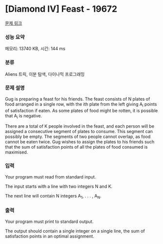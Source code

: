 # [Diamond IV] Feast - 19672 

[문제 링크](https://www.acmicpc.net/problem/19672) 

### 성능 요약

메모리: 13740 KB, 시간: 144 ms

### 분류

Aliens 트릭, 이분 탐색, 다이나믹 프로그래밍

### 문제 설명

<p>Gug is preparing a feast for his friends. The feast consists of N plates of food arranged in a single row, with the ith plate from the left giving A<sub>i</sub> points of satisfaction if eaten. As some plates of food might be rotten, it is possible that A<sub>i</sub> is negative.</p>

<p>There are a total of K people involved in the feast, and each person will be assigned a consecutive segment of plates to consume. This segment can possibly be empty. The segments of two people cannot overlap, as food cannot be eaten twice. Gug wishes to assign the plates to his friends such that the sum of satisfaction points of all the plates of food consumed is maximised.</p>

### 입력 

 <p>Your program must read from standard input.</p>

<p>The input starts with a line with two integers N and K.</p>

<p>The next line will contain N integers A<sub>1</sub>, . . . , A<sub>N</sub>.</p>

### 출력 

 <p>Your program must print to standard output.</p>

<p>The output should contain a single integer on a single line, the sum of satisfaction points in an optimal assignment.</p>

